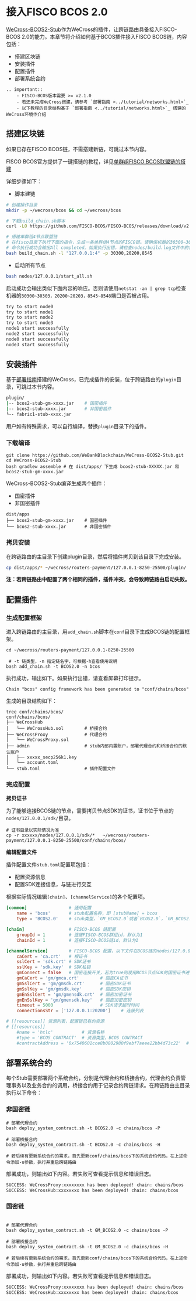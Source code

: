 # 接入FISCO BCOS 2.0

[WeCross-BCOS2-Stub](https://github.com/WeBankBlockchain/WeCross-BCOS2-Stub)作为WeCross的插件，让跨链路由具备接入FISCO-BCOS 2.0的能力。本章节将介绍如何基于BCOS插件接入FISCO BCOS链，内容包括：

* 搭建区块链
* 安装插件
* 配置插件
* 部署系统合约

```eval_rst
.. important::
    - FISCO-BCOS版本需要 >= v2.1.0
    - 若还未完成WeCross搭建，请参考 `部署指南 <../tutorial/networks.html>`_
    - 以下教程的目录结构基于 `部署指南 <../tutorial/networks.html>`_ 搭建的WeCross环境作介绍
```

## 搭建区块链

如果已存在FISCO BCOS链，不需搭建新链，可跳过本节内容。

FISCO BCOS官方提供了一键搭链的教程，详见[单群组FISCO BCOS联盟链的搭建](https://fisco-bcos-documentation.readthedocs.io/zh_CN/latest/docs/installation.html)

详细步骤如下：

- 脚本建链

```bash
# 创建操作目录
mkdir -p ~/wecross/bcos && cd ~/wecross/bcos

# 下载build_chain.sh脚本
curl -LO https://github.com/FISCO-BCOS/FISCO-BCOS/releases/download/v2.7.1/build_chain.sh && chmod u+x build_chain.sh

# 搭建单群组4节点联盟链
# 在fisco目录下执行下面的指令，生成一条单群组4节点的FISCO链。请确保机器的30300~30303，20200~20203，8545~8548端口没有被占用。
# 命令执行成功会输出All completed。如果执行出错，请检查nodes/build.log文件中的错误信息。
bash build_chain.sh -l "127.0.0.1:4" -p 30300,20200,8545
```

- 启动所有节点

```bash
bash nodes/127.0.0.1/start_all.sh
```

启动成功会输出类似下面内容的响应。否则请使用`netstat -an | grep tcp`检查机器的`30300~30303，20200~20203，8545~8548`端口是否被占用。

```bash
try to start node0
try to start node1
try to start node2
try to start node3
node1 start successfully
node2 start successfully
node0 start successfully
node3 start successfully
```

## 安装插件

基于[部署指南](../tutorial/networks.html)搭建的WeCross，已完成插件的安装，位于跨链路由的`plugin`目录，可跳过本节内容。

```bash
plugin/
|-- bcos2-stub-gm-xxxx.jar    # 国密插件
|-- bcos2-stub-xxxx.jar       # 非国密插件
└-- fabric1-stub-xxxx.jar
```

用户如有特殊需求，可以自行编译，替换`plugin`目录下的插件。

### 下载编译

```shell
git clone https://github.com/WeBankBlockchain/WeCross-BCOS2-Stub.git
cd WeCross-BCOS2-Stub
bash gradlew assemble # 在 dist/apps/ 下生成 bcos2-stub-XXXXX.jar 和 bcos2-stub-gm-xxxx.jar
```

WeCross-BCOS2-Stub编译生成两个插件：

- 国密插件
- 非国密插件

```shell
dist/apps
├── bcos2-stub-gm-xxxx.jar    # 国密插件
└── bcos2-stub-xxxx.jar       # 非国密插件
```

### 拷贝安装
在跨链路由的主目录下创建plugin目录，然后将插件拷贝到该目录下完成安装。

``` bash
cp dist/apps/* ~/wecross/routers-payment/127.0.0.1-8250-25500/plugin/
```

**注：若跨链路由中配置了两个相同的插件，插件冲突，会导致跨链路由启动失败。**


## 配置插件

### 生成配置框架

进入跨链路由的主目录，用`add_chain.sh`脚本在`conf`目录下生成BCOS链的配置框架。

```shell
cd ~/wecross/routers-payment/127.0.0.1-8250-25500

 # -t 链类型，-n 指定链名字，可根据-h查看使用说明
bash add_chain.sh -t BCOS2.0 -n bcos
```

执行成功，输出如下。如果执行出错，请查看屏幕打印提示。

```shell
Chain "bcos" config framework has been generated to "conf/chains/bcos"
```

生成的目录结构如下：

```shell
tree conf/chains/bcos/
conf/chains/bcos/
├── WeCrossHub
│   └── WeCrossHub.sol        # 桥接合约
├── WeCrossProxy              # 代理合约
│   └── WeCrossProxy.sol
├── admin                     # stub内部内置账户，部署代理合约和桥接合约的默认账户
│   ├── xxxxx_secp256k1.key
│   └── account.toml
└── stub.toml                 # 插件配置文件
```

### 完成配置

**拷贝证书**

为了能够连接BCOS链的节点，需要拷贝节点SDK的证书，证书位于节点的`nodes/127.0.0.1/sdk/`目录。

```shell
# 证书目录以实际情况为准
cp -r xxxxxx/nodes/127.0.0.1/sdk/*   ~/wecross/routers-payment/127.0.0.1-8250-25500/conf/chains/bcos/
```

**编辑配置文件**

插件配置文件`stub.toml`配置项包括：

- 配置资源信息
- 配置SDK连接信息，与链进行交互

根据实际情况编辑`[chain]`、`[channelService]`的各个配置项。

```toml
[common]                # 通用配置
    name = 'bcos'       # stub配置名称，即 [stubName] = bcos
    type = 'BCOS2.0'    # stub类型，`GM_BCOS2.0`或者`BCOS2.0`，`GM_BCOS2.0`国密类型，`BCOS2.0`非国密类型

[chain]                 # FISCO-BCOS 链配置
    groupId = 1         # 连接FISCO-BCOS群组id，默认为1
    chainId = 1         # 连接FISCO-BCOS链id，默认为1

[channelService]        # FISCO-BCOS 配置，以下文件在BCOS链的nodes/127.0.0.1/sdk目录下拷贝
    caCert = 'ca.crt'   # 根证书
    sslCert = 'sdk.crt' # SDK证书
    sslKey = 'sdk.key'  # SDK私钥
    gmConnect = false   # 国密连接开关，若为true则使用BCOS节点SDK的国密证书进行连接，反之则使用非国密证书连接
    gmCaCert = 'gm/gmca.crt'        # 国密CA证书
    gmSslCert = 'gm/gmsdk.crt'      # 国密SDK证书
    gmSslKey = 'gm/gmsdk.key'       # 国密SDK密钥
    gmEnSslCert = 'gm/gmensdk.crt'  # 国密加密证书
    gmEnSslKey = 'gm/gmensdk.key'   # 国密加密密钥
    timeout = 5000                  # SDK请求超时时间
    connectionsStr = ['127.0.0.1:20200']    # 连接列表

# [[resources]] 资源列表，配置链已有的资源
# [[resources]]
    #name = 'htlc'           # 资源名称
    #type = 'BCOS_CONTRACT'  # 资源类型，BCOS_CONTRACT
    #contractAddress = '0x7540601cce8b0802980f9ebf7aeee22bb4d73c22'  # 合约地址
```

## 部署系统合约

每个Stub需要部署两个系统合约，分别是代理合约和桥接合约，代理合约负责管理事务以及业务合约的调用，桥接合约用于记录合约跨链请求。在跨链路由主目录执行以下命令：

### 非国密链

```shell
# 部署代理合约
bash deploy_system_contract.sh -t BCOS2.0 -c chains/bcos -P

# 部署桥接合约
bash deploy_system_contract.sh -t BCOS2.0 -c chains/bcos -H

# 若后续有更新系统合约的需求，首先更新conf/chains/bcos下的系统合约代码，在上述命令添加-u参数，执行并重启跨链路由
```

部署成功，则输出如下内容。若失败可查看提示信息和错误日志。

``` bash 
SUCCESS: WeCrossProxy:xxxxxxxx has been deployed! chain: chains/bcos
SUCCESS: WeCrossHub:xxxxxxxx has been deployed! chain: chains/bcos
```

### 国密链

```shell

# 部署代理合约
bash deploy_system_contract.sh -t GM_BCOS2.0 -c chains/bcos -P

# 部署桥接合约
bash deploy_system_contract.sh -t GM_BCOS2.0 -c chains/bcos -H

# 若后续有更新系统合约的需求，首先更新conf/chains/bcos下的系统合约代码，在上述命令添加-u参数，执行并重启跨链路由
```

部署成功，则输出如下内容。若失败可查看提示信息和错误日志。

``` bash
SUCCESS: WeCrossProxy:xxxxxxxx has been deployed! chain: chains/bcos
SUCCESS: WeCrossHub:xxxxxxxx has been deployed! chain: chains/bcos
```
